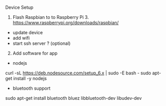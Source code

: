 

Device Setup

1) Flash Raspbian to to Raspberry Pi 3.
https://www.raspberrypi.org/downloads/raspbian/

- update device
- add wifi
- start ssh server ? (optional)

2) Add software for app

- nodejs

curl -sL https://deb.nodesource.com/setup_6.x | sudo -E bash -
sudo apt-get install -y nodejs

- bluetooth support 

sudo apt-get install bluetooth bluez libbluetooth-dev libudev-dev
